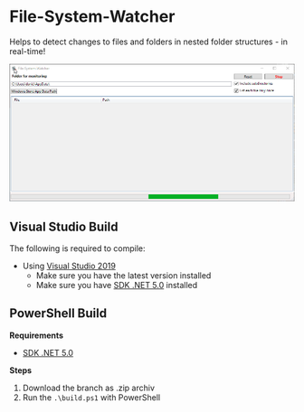# File-System-Watcher

Helps to detect changes to files and folders in nested folder structures - in real-time!

![Preview](https://github.com/DocBrown101/FileSystemWatcher/blob/main/docs/FileSystemWatcher.gif)

## Visual Studio Build

The following is required to compile:

- Using [Visual Studio 2019](https://visualstudio.microsoft.com/vs/)
  - Make sure you have the latest version installed
  - Make sure you have [SDK .NET 5.0](https://dotnet.microsoft.com/download/dotnet/5.0) installed

## PowerShell Build

__Requirements__
- [SDK .NET 5.0](https://dotnet.microsoft.com/download/dotnet/5.0)

__Steps__
1. Download the branch as .zip archiv
2. Run the `.\build.ps1` with PowerShell
